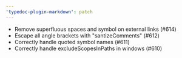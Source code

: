 ```yaml
---
'typedoc-plugin-markdown': patch
---
```


- Remove superfluous spaces and symbol on external links (#614)
- Escape all angle brackets with "santizeComments" (#612)
- Correctly handle quoted symbol names (#611)
- Correctly handle excludeScopesInPaths in windows (#610)
